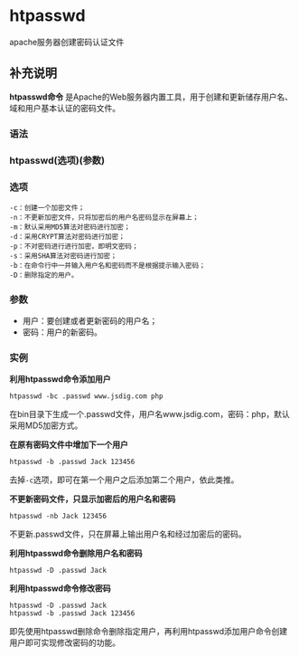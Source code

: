 htpasswd
===

apache服务器创建密码认证文件

## 补充说明

**htpasswd命令** 是Apache的Web服务器内置工具，用于创建和更新储存用户名、域和用户基本认证的密码文件。

###  语法

###  htpasswd(选项)(参数)

###  选项

```shell
-c：创建一个加密文件；
-n：不更新加密文件，只将加密后的用户名密码显示在屏幕上；
-m：默认采用MD5算法对密码进行加密；
-d：采用CRYPT算法对密码进行加密；
-p：不对密码进行进行加密，即明文密码；
-s：采用SHA算法对密码进行加密；
-b：在命令行中一并输入用户名和密码而不是根据提示输入密码；
-D：删除指定的用户。
```

###  参数

*   用户：要创建或者更新密码的用户名；
*   密码：用户的新密码。

###  实例

 **利用htpasswd命令添加用户** 

```shell
htpasswd -bc .passwd www.jsdig.com php
```

在bin目录下生成一个.passwd文件，用户名www.jsdig.com，密码：php，默认采用MD5加密方式。

 **在原有密码文件中增加下一个用户** 

```shell
htpasswd -b .passwd Jack 123456
```

去掉`-c`选项，即可在第一个用户之后添加第二个用户，依此类推。

 **不更新密码文件，只显示加密后的用户名和密码** 

```shell
htpasswd -nb Jack 123456
```

不更新.passwd文件，只在屏幕上输出用户名和经过加密后的密码。

 **利用htpasswd命令删除用户名和密码** 

```shell
htpasswd -D .passwd Jack
```

 **利用htpasswd命令修改密码** 

```shell
htpasswd -D .passwd Jack
htpasswd -b .passwd Jack 123456
```

即先使用htpasswd删除命令删除指定用户，再利用htpasswd添加用户命令创建用户即可实现修改密码的功能。


<!-- Linux命令行搜索引擎：https://github.com/wsdo/linux-complete-guide.git -->
